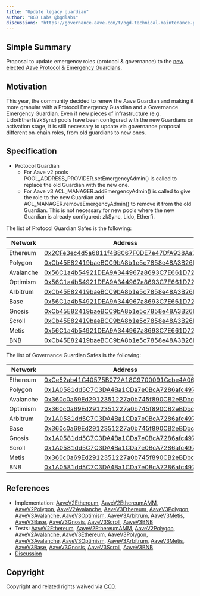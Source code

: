 ```yaml
---
title: "Update legacy guardian"
author: "BGD Labs @bgdlabs"
discussions: "https://governance.aave.com/t/bgd-technical-maintenance-proposals/15274/48"
---
```


## Simple Summary

Proposal to update emergency roles (protocol & governance) to the [new elected Aave Protocol & Emergency Guardians](https://governance.aave.com/t/arfc-renewal-of-aave-guardian-2024/17523).

## Motivation

This year, the community decided to renew the Aave Guardian and making it more granular with a Protocol Emergency Guardian and a Governance Emergency Guardian.
Even if new pieces of infrastructure (e.g. Lido/Etherfi/zkSync) pools have been configured with the new Guardians on activation stage, it is still necessary to update via governance proposal different on-chain roles, from old guardians to new ones.

## Specification

- Protocol Guardian
  - For Aave v2 pools POOL_ADDRESS_PROVIDER.setEmergencyAdmin() is called to replace the old Guardian with the new one.
  - For Aave v3 ACL_MANAGER.addEmergencyAdmin() is called to give the role to the new Guardian and ACL_MANAGER.removeEmergencyAdmin() to remove it from the old Guardian. This is not necessary for new pools where the new Guardian is already configured: zkSync, Lido, Etherfi.

The list of Protocol Guardian Safes is the following:

| Network   | Address                                                                                                                              |
| --------- | ------------------------------------------------------------------------------------------------------------------------------------ |
| Ethereum  | [0x2CFe3ec4d5a6811f4B8067F0DE7e47DfA938Aa30](https://etherscan.io/address/0x2CFe3ec4d5a6811f4B8067F0DE7e47DfA938Aa30)                |
| Polygon   | [0xCb45E82419baeBCC9bA8b1e5c7858e48A3B26Ea6](https://polygonscan.com/address/0xCb45E82419baeBCC9bA8b1e5c7858e48A3B26Ea6)             |
| Avalanche | [0x56C1a4b54921DEA9A344967a8693C7E661D72968](https://snowtrace.io/address/0x56C1a4b54921DEA9A344967a8693C7E661D72968)                |
| Optimism  | [0x56C1a4b54921DEA9A344967a8693C7E661D72968](https://optimistic.etherscan.io/address/0x56C1a4b54921DEA9A344967a8693C7E661D72968)     |
| Arbitrum  | [0xCb45E82419baeBCC9bA8b1e5c7858e48A3B26Ea6](https://arbiscan.io/address/0xCb45E82419baeBCC9bA8b1e5c7858e48A3B26Ea6)                 |
| Base      | [0x56C1a4b54921DEA9A344967a8693C7E661D72968](https://basescan.org/address/0x56C1a4b54921DEA9A344967a8693C7E661D72968)                |
| Gnosis    | [0xCb45E82419baeBCC9bA8b1e5c7858e48A3B26Ea6](https://gnosisscan.io/address/0xCb45E82419baeBCC9bA8b1e5c7858e48A3B26Ea6)               |
| Scroll    | [0xCb45E82419baeBCC9bA8b1e5c7858e48A3B26Ea6](https://scrollscan.com/address/0xCb45E82419baeBCC9bA8b1e5c7858e48A3B26Ea6)              |
| Metis     | [0x56C1a4b54921DEA9A344967a8693C7E661D72968](https://andromeda-explorer.metis.io/address/0x56C1a4b54921DEA9A344967a8693C7E661D72968) |
| BNB       | [0xCb45E82419baeBCC9bA8b1e5c7858e48A3B26Ea6](https://bscscan.com/address/0xCb45E82419baeBCC9bA8b1e5c7858e48A3B26Ea6)                 |

The list of Governance Guardian Safes is the following:

| Network   | Address                                                                                                                              |
| --------- | ------------------------------------------------------------------------------------------------------------------------------------ |
| Ethereum  | [0xCe52ab41C40575B072A18C9700091Ccbe4A06710](https://etherscan.io/address/0xCe52ab41C40575B072A18C9700091Ccbe4A06710)                |
| Polygon   | [0x1A0581dd5C7C3DA4Ba1CDa7e0BcA7286afc4973b](https://polygonscan.com/address/0x1A0581dd5C7C3DA4Ba1CDa7e0BcA7286afc4973b)             |
| Avalanche | [0x360c0a69Ed2912351227a0b745f890CB2eBDbcFe](https://snowtrace.io/address/0x360c0a69Ed2912351227a0b745f890CB2eBDbcFe)                |
| Optimism  | [0x360c0a69Ed2912351227a0b745f890CB2eBDbcFe](https://optimistic.etherscan.io/address/0x360c0a69Ed2912351227a0b745f890CB2eBDbcFe)     |
| Arbitrum  | [0x1A0581dd5C7C3DA4Ba1CDa7e0BcA7286afc4973b](https://arbiscan.io/address/0x1A0581dd5C7C3DA4Ba1CDa7e0BcA7286afc4973b)                 |
| Base      | [0x360c0a69Ed2912351227a0b745f890CB2eBDbcFe](https://basescan.org/address/0x360c0a69Ed2912351227a0b745f890CB2eBDbcFe)                |
| Gnosis    | [0x1A0581dd5C7C3DA4Ba1CDa7e0BcA7286afc4973b](https://gnosisscan.io/address/0x1A0581dd5C7C3DA4Ba1CDa7e0BcA7286afc4973b)               |
| Scroll    | [0x1A0581dd5C7C3DA4Ba1CDa7e0BcA7286afc4973b](https://scrollscan.com/address/0x1A0581dd5C7C3DA4Ba1CDa7e0BcA7286afc4973b)              |
| Metis     | [0x360c0a69Ed2912351227a0b745f890CB2eBDbcFe](https://andromeda-explorer.metis.io/address/0x360c0a69Ed2912351227a0b745f890CB2eBDbcFe) |
| BNB       | [0x1A0581dd5C7C3DA4Ba1CDa7e0BcA7286afc4973b](https://bscscan.com/address/0x1A0581dd5C7C3DA4Ba1CDa7e0BcA7286afc4973b)                 |

## References

- Implementation: [AaveV2Ethereum](https://github.com/bgd-labs/aave-proposals-v3/blob/f7f839239bf0eafe8e90e4f27cc2037c4b920d17/src/20241016_Multi_UpdateLegacyGuardian/AaveV2Ethereum_UpdateLegacyGuardian_20241016.sol), [AaveV2EthereumAMM](https://github.com/bgd-labs/aave-proposals-v3/blob/f7f839239bf0eafe8e90e4f27cc2037c4b920d17/src/20241016_Multi_UpdateLegacyGuardian/AaveV2EthereumAMM_UpdateLegacyGuardian_20241016.sol), [AaveV2Polygon](https://github.com/bgd-labs/aave-proposals-v3/blob/f7f839239bf0eafe8e90e4f27cc2037c4b920d17/src/20241016_Multi_UpdateLegacyGuardian/AaveV2Polygon_UpdateLegacyGuardian_20241016.sol), [AaveV2Avalanche](https://github.com/bgd-labs/aave-proposals-v3/blob/f7f839239bf0eafe8e90e4f27cc2037c4b920d17/src/20241016_Multi_UpdateLegacyGuardian/AaveV2Avalanche_UpdateLegacyGuardian_20241016.sol), [AaveV3Ethereum](https://github.com/bgd-labs/aave-proposals-v3/blob/f7f839239bf0eafe8e90e4f27cc2037c4b920d17/src/20241016_Multi_UpdateLegacyGuardian/AaveV3Ethereum_UpdateLegacyGuardian_20241016.sol), [AaveV3Polygon](https://github.com/bgd-labs/aave-proposals-v3/blob/f7f839239bf0eafe8e90e4f27cc2037c4b920d17/src/20241016_Multi_UpdateLegacyGuardian/AaveV3Polygon_UpdateLegacyGuardian_20241016.sol), [AaveV3Avalanche](https://github.com/bgd-labs/aave-proposals-v3/blob/f7f839239bf0eafe8e90e4f27cc2037c4b920d17/src/20241016_Multi_UpdateLegacyGuardian/AaveV3Avalanche_UpdateLegacyGuardian_20241016.sol), [AaveV3Optimism](https://github.com/bgd-labs/aave-proposals-v3/blob/f7f839239bf0eafe8e90e4f27cc2037c4b920d17/src/20241016_Multi_UpdateLegacyGuardian/AaveV3Optimism_UpdateLegacyGuardian_20241016.sol), [AaveV3Arbitrum](https://github.com/bgd-labs/aave-proposals-v3/blob/f7f839239bf0eafe8e90e4f27cc2037c4b920d17/src/20241016_Multi_UpdateLegacyGuardian/AaveV3Arbitrum_UpdateLegacyGuardian_20241016.sol), [AaveV3Metis](https://github.com/bgd-labs/aave-proposals-v3/blob/f7f839239bf0eafe8e90e4f27cc2037c4b920d17/src/20241016_Multi_UpdateLegacyGuardian/AaveV3Metis_UpdateLegacyGuardian_20241016.sol), [AaveV3Base](https://github.com/bgd-labs/aave-proposals-v3/blob/f7f839239bf0eafe8e90e4f27cc2037c4b920d17/src/20241016_Multi_UpdateLegacyGuardian/AaveV3Base_UpdateLegacyGuardian_20241016.sol), [AaveV3Gnosis](https://github.com/bgd-labs/aave-proposals-v3/blob/f7f839239bf0eafe8e90e4f27cc2037c4b920d17/src/20241016_Multi_UpdateLegacyGuardian/AaveV3Gnosis_UpdateLegacyGuardian_20241016.sol), [AaveV3Scroll](https://github.com/bgd-labs/aave-proposals-v3/blob/f7f839239bf0eafe8e90e4f27cc2037c4b920d17/src/20241016_Multi_UpdateLegacyGuardian/AaveV3Scroll_UpdateLegacyGuardian_20241016.sol), [AaveV3BNB](https://github.com/bgd-labs/aave-proposals-v3/blob/f7f839239bf0eafe8e90e4f27cc2037c4b920d17/src/20241016_Multi_UpdateLegacyGuardian/AaveV3BNB_UpdateLegacyGuardian_20241016.sol)
- Tests: [AaveV2Ethereum](https://github.com/bgd-labs/aave-proposals-v3/blob/f7f839239bf0eafe8e90e4f27cc2037c4b920d17/src/20241016_Multi_UpdateLegacyGuardian/AaveV2Ethereum_UpdateLegacyGuardian_20241016.t.sol), [AaveV2EthereumAMM](https://github.com/bgd-labs/aave-proposals-v3/blob/f7f839239bf0eafe8e90e4f27cc2037c4b920d17/src/20241016_Multi_UpdateLegacyGuardian/AaveV2EthereumAMM_UpdateLegacyGuardian_20241016.t.sol), [AaveV2Polygon](https://github.com/bgd-labs/aave-proposals-v3/blob/f7f839239bf0eafe8e90e4f27cc2037c4b920d17/src/20241016_Multi_UpdateLegacyGuardian/AaveV2Polygon_UpdateLegacyGuardian_20241016.t.sol), [AaveV2Avalanche](https://github.com/bgd-labs/aave-proposals-v3/blob/f7f839239bf0eafe8e90e4f27cc2037c4b920d17/src/20241016_Multi_UpdateLegacyGuardian/AaveV2Avalanche_UpdateLegacyGuardian_20241016.t.sol), [AaveV3Ethereum](https://github.com/bgd-labs/aave-proposals-v3/blob/f7f839239bf0eafe8e90e4f27cc2037c4b920d17/src/20241016_Multi_UpdateLegacyGuardian/AaveV3Ethereum_UpdateLegacyGuardian_20241016.t.sol), [AaveV3Polygon](https://github.com/bgd-labs/aave-proposals-v3/blob/f7f839239bf0eafe8e90e4f27cc2037c4b920d17/src/20241016_Multi_UpdateLegacyGuardian/AaveV3Polygon_UpdateLegacyGuardian_20241016.t.sol), [AaveV3Avalanche](https://github.com/bgd-labs/aave-proposals-v3/blob/f7f839239bf0eafe8e90e4f27cc2037c4b920d17/src/20241016_Multi_UpdateLegacyGuardian/AaveV3Avalanche_UpdateLegacyGuardian_20241016.t.sol), [AaveV3Optimism](https://github.com/bgd-labs/aave-proposals-v3/blob/f7f839239bf0eafe8e90e4f27cc2037c4b920d17/src/20241016_Multi_UpdateLegacyGuardian/AaveV3Optimism_UpdateLegacyGuardian_20241016.t.sol), [AaveV3Arbitrum](https://github.com/bgd-labs/aave-proposals-v3/blob/f7f839239bf0eafe8e90e4f27cc2037c4b920d17/src/20241016_Multi_UpdateLegacyGuardian/AaveV3Arbitrum_UpdateLegacyGuardian_20241016.t.sol), [AaveV3Metis](https://github.com/bgd-labs/aave-proposals-v3/blob/f7f839239bf0eafe8e90e4f27cc2037c4b920d17/src/20241016_Multi_UpdateLegacyGuardian/AaveV3Metis_UpdateLegacyGuardian_20241016.t.sol), [AaveV3Base](https://github.com/bgd-labs/aave-proposals-v3/blob/f7f839239bf0eafe8e90e4f27cc2037c4b920d17/src/20241016_Multi_UpdateLegacyGuardian/AaveV3Base_UpdateLegacyGuardian_20241016.t.sol), [AaveV3Gnosis](https://github.com/bgd-labs/aave-proposals-v3/blob/f7f839239bf0eafe8e90e4f27cc2037c4b920d17/src/20241016_Multi_UpdateLegacyGuardian/AaveV3Gnosis_UpdateLegacyGuardian_20241016.t.sol), [AaveV3Scroll](https://github.com/bgd-labs/aave-proposals-v3/blob/f7f839239bf0eafe8e90e4f27cc2037c4b920d17/src/20241016_Multi_UpdateLegacyGuardian/AaveV3Scroll_UpdateLegacyGuardian_20241016.t.sol), [AaveV3BNB](https://github.com/bgd-labs/aave-proposals-v3/blob/f7f839239bf0eafe8e90e4f27cc2037c4b920d17/src/20241016_Multi_UpdateLegacyGuardian/AaveV3BNB_UpdateLegacyGuardian_20241016.t.sol)
- [Discussion](https://governance.aave.com/t/bgd-technical-maintenance-proposals/15274/48)

## Copyright

Copyright and related rights waived via [CC0](https://creativecommons.org/publicdomain/zero/1.0/).
